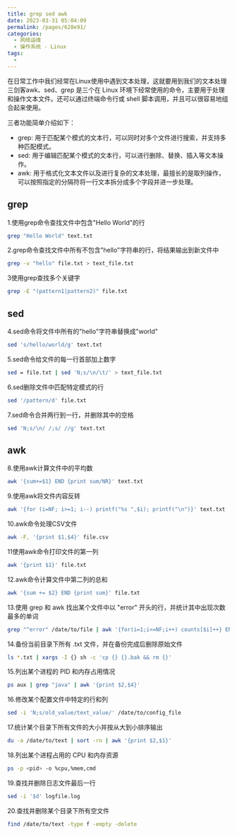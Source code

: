 ```yaml
---
title: grep sed awk
date: 2023-03-31 05:04:09
permalink: /pages/628e91/
categories:
  - 网络运维
  - 操作系统 - Linux
tags:
  - 
---
```

在日常工作中我们经常在Linux使用中遇到文本处理，这就要用到我们的文本处理三剑客awk、sed、grep 是三个在 Linux 环境下经常使用的命令，主要用于处理和操作文本文件。还可以通过终端命令行或 shell 脚本调用，并且可以很容易地组合起来使用。

三者功能简单介绍如下：

- grep: 用于匹配某个模式的文本行，可以同时对多个文件进行搜索，并支持多种匹配模式。
- sed: 用于编辑匹配某个模式的文本行，可以进行删除、替换、插入等文本操作。
- awk: 用于格式化文本文件以及进行复杂的文本处理，最擅长的是取列操作，可以按照指定的分隔符将一行文本拆分成多个字段并进一步处理。

## grep

1.使用grep命令查找文件中包含"Hello World"的行

```sh
grep "Hello World" text.txt
```

2.grep命令查找文件中所有不包含"hello"字符串的行，将结果输出到新文件中

```sh
grep -v "hello" file.txt > text_file.txt
```

3使用grep查找多个关键字

```sh
grep -E "(pattern1|pattern2)" file.txt
```

## sed

4.sed命令将文件中所有的"hello"字符串替换成"world"

```sh
sed 's/hello/world/g' text.txt
```

5.sed命令给文件的每一行首部加上数字

```sh
sed = file.txt | sed 'N;s/\n/\t/' > text_file.txt
```

6.sed删除文件中匹配特定模式的行

```sh
sed '/pattern/d' file.txt
```

7.sed命令合并两行到一行，并删除其中的空格

```sh
sed 'N;s/\n/ /;s/ //g' text.txt
```

## awk

8.使用awk计算文件中的平均数

```sh
awk '{sum+=$1} END {print sum/NR}' text.txt
```

9.使用awk将文件内容反转

```sh
awk '{for (i=NF; i>=1; i--) printf("%s ",$i); printf("\n")}' text.txt
```

10.awk命令处理CSV文件

```sh
awk -F, '{print $1,$4}' file.csv
```

11使用awk命令打印文件的第一列

```sh
awk '{print $1}' file.txt
```

12.awk命令计算文件中第二列的总和

```sh
awk '{sum += $2} END {print sum}' file.txt
```

13.使用 grep 和 awk 找出某个文件中以 "error" 开头的行，并统计其中出现次数最多的单词

```sh
grep "^error" /date/to/file | awk '{for(i=1;i<=NF;i++) counts[$i]++} END {for(word in counts) print word,counts[word]}' | sort -rn -k 2 | head -n 1
```

14.备份当前目录下所有 .txt 文件，并在备份完成后删除原始文件

```sh
ls *.txt | xargs -I {} sh -c 'cp {} {}.bak && rm {}'
```

15.列出某个进程的 PID 和内存占用情况

```sh
ps aux | grep "java" | awk '{print $2,$4}'
```

16.修改某个配置文件中特定的行和列

```sh
sed -i 'N;s/old_value/text_value/' /date/to/config_file
```

17.统计某个目录下所有文件的大小并按从大到小排序输出

```sh
du -a /date/to/text | sort -rn | awk '{print $2,$1}'
```

18.列出某个进程占用的 CPU 和内存资源

```sh
ps -p <pid> -o %cpu,%mem,cmd
```

19.查找并删除日志文件最后一行

```sh
sed -i '$d' logfile.log
```

20.查找并删除某个目录下所有空文件

```sh
find /date/to/text -type f -empty -delete
```


